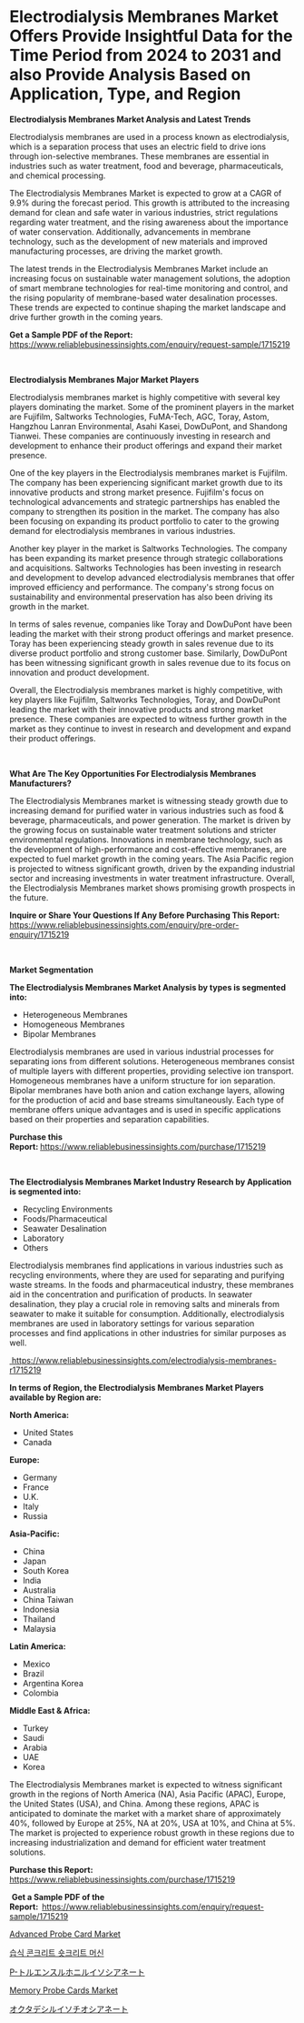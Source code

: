 <p><h1>Electrodialysis Membranes Market Offers Provide Insightful Data for the Time Period from 2024 to 2031 and also Provide Analysis Based on Application, Type, and Region</h1></p><p><strong>Electrodialysis Membranes Market Analysis and Latest Trends</strong></p>
<p><p>Electrodialysis membranes are used in a process known as electrodialysis, which is a separation process that uses an electric field to drive ions through ion-selective membranes. These membranes are essential in industries such as water treatment, food and beverage, pharmaceuticals, and chemical processing.</p><p>The Electrodialysis Membranes Market is expected to grow at a CAGR of 9.9% during the forecast period. This growth is attributed to the increasing demand for clean and safe water in various industries, strict regulations regarding water treatment, and the rising awareness about the importance of water conservation. Additionally, advancements in membrane technology, such as the development of new materials and improved manufacturing processes, are driving the market growth.</p><p>The latest trends in the Electrodialysis Membranes Market include an increasing focus on sustainable water management solutions, the adoption of smart membrane technologies for real-time monitoring and control, and the rising popularity of membrane-based water desalination processes. These trends are expected to continue shaping the market landscape and drive further growth in the coming years.</p></p>
<p><strong>Get a Sample PDF of the Report:&nbsp;</strong> <a href="https://www.reliablebusinessinsights.com/enquiry/request-sample/1715219">https://www.reliablebusinessinsights.com/enquiry/request-sample/1715219</a></p>
<p>&nbsp;</p>
<p><strong>Electrodialysis Membranes Major Market Players</strong></p>
<p><p>Electrodialysis membranes market is highly competitive with several key players dominating the market. Some of the prominent players in the market are Fujifilm, Saltworks Technologies, FuMA-Tech, AGC, Toray, Astom, Hangzhou Lanran Environmental, Asahi Kasei, DowDuPont, and Shandong Tianwei. These companies are continuously investing in research and development to enhance their product offerings and expand their market presence.</p><p>One of the key players in the Electrodialysis membranes market is Fujifilm. The company has been experiencing significant market growth due to its innovative products and strong market presence. Fujifilm's focus on technological advancements and strategic partnerships has enabled the company to strengthen its position in the market. The company has also been focusing on expanding its product portfolio to cater to the growing demand for electrodialysis membranes in various industries.</p><p>Another key player in the market is Saltworks Technologies. The company has been expanding its market presence through strategic collaborations and acquisitions. Saltworks Technologies has been investing in research and development to develop advanced electrodialysis membranes that offer improved efficiency and performance. The company's strong focus on sustainability and environmental preservation has also been driving its growth in the market.</p><p>In terms of sales revenue, companies like Toray and DowDuPont have been leading the market with their strong product offerings and market presence. Toray has been experiencing steady growth in sales revenue due to its diverse product portfolio and strong customer base. Similarly, DowDuPont has been witnessing significant growth in sales revenue due to its focus on innovation and product development.</p><p>Overall, the Electrodialysis membranes market is highly competitive, with key players like Fujifilm, Saltworks Technologies, Toray, and DowDuPont leading the market with their innovative products and strong market presence. These companies are expected to witness further growth in the market as they continue to invest in research and development and expand their product offerings.</p></p>
<p>&nbsp;</p>
<p><strong>What Are The Key Opportunities For Electrodialysis Membranes Manufacturers?</strong></p>
<p><p>The Electrodialysis Membranes market is witnessing steady growth due to increasing demand for purified water in various industries such as food & beverage, pharmaceuticals, and power generation. The market is driven by the growing focus on sustainable water treatment solutions and stricter environmental regulations. Innovations in membrane technology, such as the development of high-performance and cost-effective membranes, are expected to fuel market growth in the coming years. The Asia Pacific region is projected to witness significant growth, driven by the expanding industrial sector and increasing investments in water treatment infrastructure. Overall, the Electrodialysis Membranes market shows promising growth prospects in the future.</p></p>
<p><strong>Inquire or Share Your Questions If Any Before Purchasing This Report:</strong> <a href="https://www.reliablebusinessinsights.com/enquiry/pre-order-enquiry/1715219">https://www.reliablebusinessinsights.com/enquiry/pre-order-enquiry/1715219</a></p>
<p>&nbsp;</p>
<p><strong>Market Segmentation</strong></p>
<p><strong>The Electrodialysis Membranes Market Analysis by types is segmented into:</strong></p>
<p><ul><li>Heterogeneous Membranes</li><li>Homogeneous Membranes</li><li>Bipolar Membranes</li></ul></p>
<p><p>Electrodialysis membranes are used in various industrial processes for separating ions from different solutions. Heterogeneous membranes consist of multiple layers with different properties, providing selective ion transport. Homogeneous membranes have a uniform structure for ion separation. Bipolar membranes have both anion and cation exchange layers, allowing for the production of acid and base streams simultaneously. Each type of membrane offers unique advantages and is used in specific applications based on their properties and separation capabilities.</p></p>
<p><strong>Purchase this Report:&nbsp;</strong><a href="https://www.reliablebusinessinsights.com/purchase/1715219">https://www.reliablebusinessinsights.com/purchase/1715219</a></p>
<p>&nbsp;</p>
<p><strong>The Electrodialysis Membranes Market Industry Research by Application is segmented into:</strong></p>
<p><ul><li>Recycling Environments</li><li>Foods/Pharmaceutical</li><li>Seawater Desalination</li><li>Laboratory</li><li>Others</li></ul></p>
<p><p>Electrodialysis membranes find applications in various industries such as recycling environments, where they are used for separating and purifying waste streams. In the foods and pharmaceutical industry, these membranes aid in the concentration and purification of products. In seawater desalination, they play a crucial role in removing salts and minerals from seawater to make it suitable for consumption. Additionally, electrodialysis membranes are used in laboratory settings for various separation processes and find applications in other industries for similar purposes as well.</p></p>
<p><a href="https://www.reliablebusinessinsights.com/electrodialysis-membranes-r1715219">&nbsp;https://www.reliablebusinessinsights.com/electrodialysis-membranes-r1715219</a></p>
<p><strong>In terms of Region, the Electrodialysis Membranes Market Players available by Region are:</strong></p>
<p>
    <p> <strong> North America: </strong>
        <ul>
            <li>United States</li>
            <li>Canada</li>
        </ul>
        </p> 
    <p> <strong> Europe: </strong>
        <ul>
            <li>Germany</li>
            <li>France</li>
            <li>U.K.</li>
            <li>Italy</li>
            <li>Russia</li>
        </ul>
        </p> 
    <p> <strong> Asia-Pacific: </strong>
        <ul>
            <li>China</li>
            <li>Japan</li>
            <li>South Korea</li>
            <li>India</li>
            <li>Australia</li>
            <li>China Taiwan</li>
            <li>Indonesia</li>
            <li>Thailand</li>
            <li>Malaysia</li>
        </ul>
        </p> 
    <p> <strong> Latin America: </strong>
        <ul>
            <li>Mexico</li>
            <li>Brazil</li>
            <li>Argentina Korea</li>
            <li>Colombia</li>
        </ul>
        </p> 
    <p> <strong> Middle East & Africa: </strong>
        <ul>
            <li>Turkey</li>
            <li>Saudi</li>
            <li>Arabia</li>
            <li>UAE</li>
            <li>Korea</li>
        </ul>
    </p>
    </p>
<p><p>The Electrodialysis Membranes market is expected to witness significant growth in the regions of North America (NA), Asia Pacific (APAC), Europe, the United States (USA), and China. Among these regions, APAC is anticipated to dominate the market with a market share of approximately 40%, followed by Europe at 25%, NA at 20%, USA at 10%, and China at 5%. The market is projected to experience robust growth in these regions due to increasing industrialization and demand for efficient water treatment solutions.</p></p>
<p><strong>Purchase this Report: </strong><a href="https://www.reliablebusinessinsights.com/purchase/1715219">https://www.reliablebusinessinsights.com/purchase/1715219</a></p>
<p>&nbsp;<strong>Get a Sample PDF of the Report:&nbsp;&nbsp;</strong><a href="https://www.reliablebusinessinsights.com/enquiry/request-sample/1715219">https://www.reliablebusinessinsights.com/enquiry/request-sample/1715219</a></p>
<p><strong></strong></p>
<p><p><a href="https://github.com/peachesmcdowel1/Market-Research-Report-List-3/blob/main/advanced-probe-card-market.md">Advanced Probe Card Market</a></p><p><a href="https://github.com/jntpkh496620/Market-Research-Report-List-2/blob/main/3359763110860.md">습식 콘크리트 숏크리트 머신</a></p><p><a href="https://github.com/DemarcusKuhlman/Market-Research-Report-List-1/blob/main/6026048113530.md">P-トルエンスルホニルイソシアネート</a></p><p><a href="https://github.com/edytherolanlouisejk1miz0wig/Market-Research-Report-List-3/blob/main/memory-probe-cards-market.md">Memory Probe Cards Market</a></p><p><a href="https://github.com/DudleyFerry/Market-Research-Report-List-1/blob/main/6375433113531.md">オクタデシルイソチオシアネート</a></p></p>